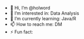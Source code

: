 - 👋 Hi, I’m @holword
- 👀 I’m interested in: Data Analysis
- 🌱 I’m currently learning: Java/R
- 📫 How to reach me: DM
- ⚡ Fun fact: 

<!---
holword/holword is a ✨ special ✨ repository because its `README.md` (this file) appears on your GitHub profile.
You can click the Preview link to take a look at your changes.
--->
